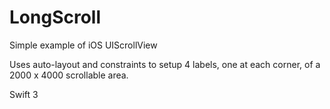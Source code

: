 # LongScroll

Simple example of iOS UIScrollView

Uses auto-layout and constraints to setup 4 labels, one at each corner, of a 2000 x 4000 scrollable area.

Swift 3
